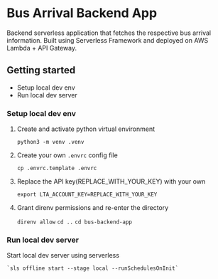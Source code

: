 # Bus Arrival Backend App
Backend serverless application that fetches the respective bus arrival information. Built using Serverless Framework and deployed on AWS Lambda + API Gateway.

## Getting started
- Setup local dev env
- Run local dev server

### Setup local dev env

1. Create and activate python virtual environment

    `python3 -m venv .venv`

2. Create your own `.envrc` config file

    `cp .envrc.template .envrc`

3. Replace the API key(REPLACE_WITH_YOUR_KEY) with your own

    `export LTA_ACCOUNT_KEY=REPLACE_WITH_YOUR_KEY`

4. Grant direnv permissions and re-enter the directory 

    `direnv allow`
    `cd ..`
    `cd bus-backend-app`

### Run local dev server

Start local dev server using serverless
    
    `sls offline start --stage local --runSchedulesOnInit`
